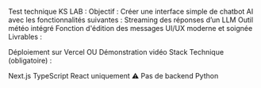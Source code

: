 Test technique KS LAB :
Objectif : Créer une interface simple de chatbot AI avec les fonctionnalités
suivantes :
Streaming des réponses d’un LLM
Outil météo intégré
Fonction d'édition des messages
UI/UX moderne et soignée
Livrables :

Déploiement sur Vercel OU Démonstration vidéo
Stack Technique (obligatoire) :

Next.js
TypeScript
React uniquement
⚠ Pas de backend Python